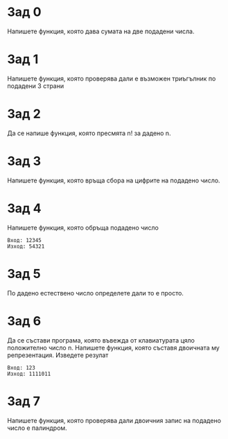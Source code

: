 # Зад 0
Напишете функция, която дава сумата на две подадени числа.

# Зад 1
Напишете функция, която проверява дали е възможен триъгълник по подадени 3 страни

# Зад 2
Да се напише функция, която пресмята n! за дадено n.

# Зад 3
Напишете функция, която връща сбора на цифрите на подадено число.

# Зад 4
Напишете функция, която обръща подадено число
```
Вход: 12345
Изход: 54321
```
# Зад 5
По дадено естествено число определете дали то е просто. 

# Зад 6
Да се състави програма, която въвежда от клавиатурата цяло положително число n. Напишете функция, която съставя двоичната му репрезентация. Изведете резулат
```
Вход: 123
Изход: 1111011
```

# Зад 7
Напишете функция, която проверява дали двоичния запис на подадено число е палиндром.